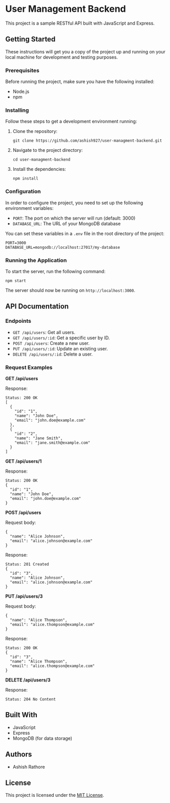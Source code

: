 # User Management Backend

This project is a sample RESTful API built with JavaScript and Express.

## Getting Started

These instructions will get you a copy of the project up and running on your local machine for development and testing purposes.

### Prerequisites

Before running the project, make sure you have the following installed:

- Node.js 
- npm 

### Installing

Follow these steps to get a development environment running:

1. Clone the repository:

   ```
   git clone https://github.com/ashish927/user-managment-backend.git
   ```

2. Navigate to the project directory:

   ```
   cd user-managment-backend
   ```

3. Install the dependencies:

   ```
   npm install
   ```

### Configuration

In order to configure the project, you need to set up the following environment variables:

- `PORT`: The port on which the server will run (default: 3000)
- `DATABASE_URL`: The URL of your MongoDB database

You can set these variables in a `.env` file in the root directory of the project:

```
PORT=3000
DATABASE_URL=mongodb://localhost:27017/my-database
```

### Running the Application

To start the server, run the following command:

```
npm start
```

The server should now be running on `http://localhost:3000`.

## API Documentation

### Endpoints

- `GET /api/users`: Get all users.
- `GET /api/users/:id`: Get a specific user by ID.
- `POST /api/users`: Create a new user.
- `PUT /api/users/:id`: Update an existing user.
- `DELETE /api/users/:id`: Delete a user.

### Request Examples

**GET /api/users**

Response:
```
Status: 200 OK
[
  {
    "id": "1",
    "name": "John Doe",
    "email": "john.doe@example.com"
  },
  {
    "id": "2",
    "name": "Jane Smith",
    "email": "jane.smith@example.com"
  }
]
```

**GET /api/users/1**

Response:
```
Status: 200 OK
{
  "id": "1",
  "name": "John Doe",
  "email": "john.doe@example.com"
}
```

**POST /api/users**

Request body:
```
{
  "name": "Alice Johnson",
  "email": "alice.johnson@example.com"
}
```

Response:
```
Status: 201 Created
{
  "id": "3",
  "name": "Alice Johnson",
  "email": "alice.johnson@example.com"
}
```

**PUT /api/users/3**

Request body:
```
{
  "name": "Alice Thompson",
  "email": "alice.thompson@example.com"
}
```

Response:
```
Status: 200 OK
{
  "id": "3",
  "name": "Alice Thompson",
  "email": "alice.thompson@example.com"
}
```

**DELETE /api/users/3**

Response:
```
Status: 204 No Content
```

## Built With

- JavaScript
- Express
- MongoDB (for data storage)

## Authors

- Ashish Rathore

## License

This project is licensed under the [MIT License](LICENSE).
